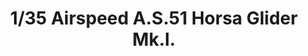 ---
layout: product
title: "1/35 Airspeed A.S.51 Horsa Glider Mk.I."
price: "TBA" 
desc: "Maketa"
img_path: "/assets/img/BRNC35195.webp"
brand: "Bronco"
available: false
special_offer: false
new: false
soon: false
cat: "010000"
subcat: "015800"
subsubcat: "0N/A"
sifra: "BRNC35195"
popular: false
---